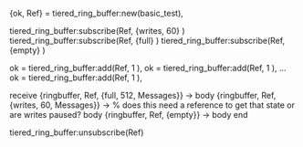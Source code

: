 

{ok, Ref} = tiered_ring_buffer:new(basic_test),

tiered_ring_buffer:subscribe(Ref, {writes, 60} )
tiered_ring_buffer:subscribe(Ref, {full} )
tiered_ring_buffer:subscribe(Ref, {empty} )


ok = tiered_ring_buffer:add(Ref, 1 ),
ok = tiered_ring_buffer:add(Ref, 1 ),
...
ok = tiered_ring_buffer:add(Ref, 1 ),

receive
	{ringbuffer, Ref, {full, 512, Messages}}	->
		body
	{ringbuffer, Ref, {writes, 60, Messages}}	-> % does this need a reference to get that state or are writes paused?
		body
	{ringbuffer, Ref, {empty}}	->
		body
end

tiered_ring_buffer:unsubscribe(Ref)

